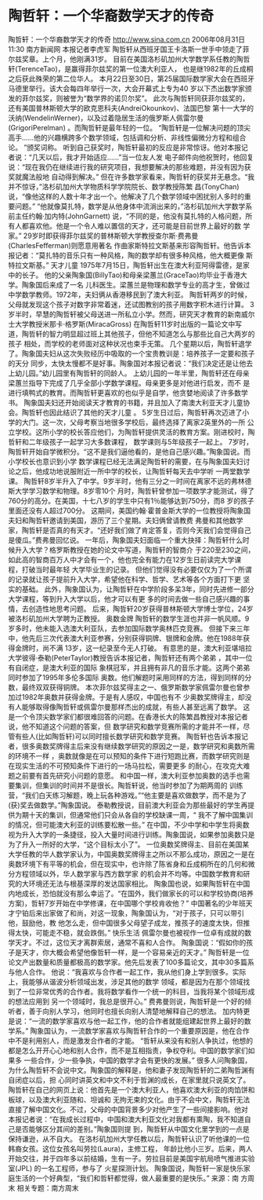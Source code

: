 # 陶哲轩：一个华裔数学天才的传奇

陶哲轩：一个华裔数学天才的传奇
http://www.sina.com.cn 2006年08月31日11:30 南方新闻网
本报记者李虎军
陶哲轩从西班牙国王卡洛斯一世手中领走了菲尔兹奖章。上个月，他刚满31岁。
目前在美国洛杉矶加州大学数学系任教的陶哲轩(TerenceTao)，是赢得菲尔兹奖的第一位澳大利亚人， 也是继1982年的丘成桐之后获此殊荣的第二位华人。
本月22日至30日，第25届国际数学家大会在西班牙马德里举行。该大会每四年举行一次，大会开幕式上专为40 岁以下杰出数学家颁发的菲尔兹奖，则被誉为“数学界的诺贝尔奖”。
此次与陶哲轩同获菲尔兹奖的，还有美国普林斯顿大学的欧克恩科夫(AndreiOkounkov)、法国巴黎 第十一大学的沃纳(WendelinWerner)，以及过着隐居生活的俄罗斯人佩雷尔曼(GrigoriPerelman) 。而陶哲轩是最年轻的一位。
“陶哲轩是一位解决问题的顶尖高手……他的兴趣横跨多个数学领域，包括调和分析、非线性偏微分方程和组合论。 ”颁奖词称。
听到自己获奖时，陶哲轩最初的反应是非常惊讶。他对本报记者说：“几天以后，我才开始适应……”当一位友人发 电子邮件向他祝贺时，他回复说：“现在我仍在继续进行我的研究项目，我想要解决的那些难题，并没有因为获奖就魔法般地 自动得到解决。”
但在许多数学家看来，陶哲轩的获奖并无悬念。“我并不惊讶，”洛杉矶加州大学物质科学学院院长、数学教授陈繁 昌(TonyChan)说，“像他这样的人数十年才出一个。他解决了几个数学领域中困扰别人多时的重要问题。”
“他就像莫扎特，数学是从他身体中流淌出来的，”洛杉矶加州大学数学系前主任约翰·加内特(JohnGarnett) 说，“不同的是，他没有莫扎特的人格问题，所有人都喜欢他。他是一个令人难以置信的天才，还可能是目前世界上最好的数 学家。”
29岁时即获得菲尔兹奖的普林斯顿大学教授查尔斯·费弗曼(CharlesFefferman)则愿意用著名 作曲家斯特拉文斯基来形容陶哲轩。他告诉本报记者：“莫扎特的音乐只有一种风格，陶的数学却有很多种风格，他大概更像 斯特拉文斯基。”
天才儿童
1975年7月15日，陶哲轩出生在澳大利亚阿得雷德，是家中的长子。
他的父亲陶象国(BillyTao)和母亲梁蕙兰(GraceTao)均毕业于香港大学。陶象国后来成了一名 儿科医生。梁蕙兰是物理和数学专业的高才生，曾做过中学数学教师。1972年，夫妇俩从香港移民到了澳大利亚。
陶哲轩两岁的时候，父母就发现这个孩子对数字非常着迷，还试图教别的孩子用数字积木进行计算。
3岁半时，早慧的陶哲轩被父母送进一所私立小学。然而，研究天才教育的新南威尔士大学教授米那卡·格罗斯(MiracaGross) 在陶哲轩11岁时出版的一篇论文中写道，陶哲轩的智力明显超过班上其他孩子，但他不知道怎么与那些比自己大两岁的孩子 相处，而学校的老师面对这种状况也束手无策。
几个星期以后，陶哲轩退学了。陶象国夫妇从这次失败经历中吸取的一个宝贵教训是：培养孩子一定要和孩子的天分 同步，太快太慢都不是好事。陶象国对本报记者说：“我们决定还是让他去上幼儿园。”幼儿园里有陶哲轩的同龄人。
上幼儿园的一年半里，陶哲轩还在母亲梁蕙兰指导下完成了几乎全部小学数学课程。母亲更多是对他进行启发，而不 是进行填鸭式的教育。而陶哲轩更喜欢的也似乎是自学，他贪婪地阅读了许多数学书。
陶象国夫妇还开始阅读天才教育的书籍，并且加入了南澳大利亚天才儿童协会。陶哲轩也因此结识了其他的天才儿童 。
5岁生日过后，陶哲轩再次迈进了小学的大门。这一次，父母考察当地很多学校后，最终选择了离家2英里外的一所 公立学校。这所小学的校长答应他们，为陶哲轩提供灵活的教育方案。刚进校时，陶哲轩和二年级孩子一起学习大多数课程， 数学课则与5年级孩子一起上。
7岁时，陶哲轩开始自学微积分。“这不是我们逼他看的，是他自己感兴趣。”陶象国说。而小学校长也意识到小学 数学课程已经无法满足陶哲轩的需要，在与陶象国夫妇讨论之后，他成功地说服附近一所中学的校长，让陶哲轩每天去中学听 一两堂数学课。
陶哲轩8岁半升入了中学。9岁半时，他有三分之一时间在离家不远的弗林德斯大学学习数学和物理。8岁零10个 月时，陶哲轩曾参加一项数学才能测试，得了760分的高分。在美国，十七八岁的学生中只有1％能够达到750分，而8 岁的孩子里面还没有人超过700分。
这期间，美国约翰·霍普金斯大学的一位教授将陶象国夫妇和陶哲轩邀请到美国，游历了三个星期。夫妇俩曾请教费 弗曼和其他数学家，陶哲轩是否真的有天才。“还好我们做了肯定答复，否则今天我们会觉得自己是傻瓜。”费弗曼回忆说。
一年后，陶象国夫妇面临一个重大抉择：陶哲轩什么时候升入大学？格罗斯教授在她的论文中写道，陶哲轩的智商介 于220至230之间，如此高的智商百万人中才会有一个，他也完全有能力在12岁生日前读完大学课程，打破当时最年轻 大学毕业生的记录。
但他们觉得没有必要仅仅为了一个所谓的记录就让孩子提前升入大学，希望他在科学、哲学、艺术等各个方面打下更 坚实的基础。
此外，陶象国认为，让陶哲轩在中学阶段多呆3年，同时先进修一部分大学课程，等到升入大学以后，他才可以有更 多的时间去做一些自己感兴趣的事情，去创造性地思考问题。
后来，陶哲轩20岁获得普林斯顿大学博士学位，24岁被洛杉矶加州大学聘为正教授。
奥数金牌
陶哲轩的数学生涯也并非一帆风顺。9岁多时，他未能入选澳大利亚队，去参加国际数学奥林匹克竞赛。
但接下来三年中，他先后三次代表澳大利亚参赛，分别获得铜牌、银牌和金牌。他在1988年获得金牌时，尚不满 13岁，这一纪录至今无人打破。
有意思的是，澳大利亚堪培拉大学彼得·泰勒(PeterTaylor)教授告诉本报记者，陶哲轩还有两个弟弟 ，其中一位有自闭症，是澳大利亚的国际
象棋冠军，并且拥有非凡的音乐才能。这两个弟弟同时参加了1995年多伦多国际 奥数。他们解题时采用同样的方法，得到同样的分数，最终双双获得铜牌。
本次菲尔兹奖得主之一、俄罗斯数学家佩雷尔曼也曾参加过1982年奥数并获得金牌。于是有人感叹，中国也有不 少奥数奖牌得主，却没有人能够取得像陶哲轩或佩雷尔曼那样杰出的成就，有些人甚至远离了数学。
这是一个令顶尖数学家们都很难回答的问题。在香港长大的陈繁昌教授对本报记者说，他不知道这个问题的答案，但 数学研究和数学竞赛所需的才能并不一样，尽管有些人(比如陶哲轩)可以同时擅长数学研究和数学竞赛。
陶哲轩也告诉本报记者，很多奥数奖牌得主后来没有继续数学研究的原因之一是，数学研究和奥数所需的环境不一样 ，奥数就像是在可以预知的条件下进行短跑比赛，而数学研究则是在现实生活的不可预知条件下进行的一场马拉松，需要更多 的耐心，在攻克大难题之前要有首先研究小问题的意愿。
和中国一样，澳大利亚参加奥数的选手也需要集训，但集训的时间并不是很长。陶哲轩说，他当时参加了为期两周的 训练营，“我们白天练习解题，晚上玩各种游戏。”“他主要是喜欢做数学，而不是为了(获)奖去做数学。”陶象国说。
泰勒教授说，目前澳大利亚会为那些最好的学生再提供为期十天的集训，但通常他们只会从各自的学校缺课一周，“ 我不了解中国集训的情况，但可能澳大利亚的训练要松散一些。”
在中国，不少中学和中学生将奥数视为升入大学的一条捷径，投入大量时间进行训练。陶象国说，如果参加奥数只是 为了升入一所好的大学，“这个目标太小了”。
一位奥数奖牌得主、目前在美国某大学任教的华人数学家认为，中国奥数奖牌得主之所以不那么成功，原因之一是在 奥数环境下有平等的机会，但在现实中，也许除了陈省身和丘成桐所在的几何和微分方程领域以外，华人数学家与西方数学家 的机会并不均等。中国数学教育和研究的大环境还无法与根基深厚的发达国家相比。
陶象国也说，如果陶哲轩在中国内地成长，恐怕就没有那么幸运了。“在国外，我们做家长的可以和学校协商(培养 方案)，哲轩7岁开始在中学修课，在中国哪个学校肯收他？”
中国著名的少年班天才宁铂后来出家做了和尚，对这一现象，陶象国认为，“对于孩子，只可以带引他，鼓励他，教 他怎么走，但中国很多父母望子成龙，推孩子的速度太快，但推得太快，可能走不稳，就会跌倒。”
快乐生活
佩雷尔曼也被视作一位卓有成就的数学天才。不过，这位天才离群索居，通常不喜和人合作。
陶象国说：“假如你的孩子是天才，你大概会希望他像哲轩一样，是一个容易亲近的天才。”
陶哲轩是一位论文产出数量和质量都极高的数学家。他先后发表了100多篇论文，其中30多篇系与他人合作。
他说：“我喜欢与合作者一起工作，我从他们身上学到很多。实际上，我能够从谐波分析领域出发，涉足其他的数学 领域，都是因为在那个领域找到了一位非常优秀的合作者。我将数学看作一个统一的科目，当我将某个领域形成的想法应用到 另一个领域时，我总是很开心。”
费弗曼则说，陶哲轩是一个好的倾听者，善于向别人学习，他同时也擅长向别人清楚地解释自己的想法。
加内特更是说：“一流的数学家喜欢与他一起工作，他的合作者就能组建起世界上最好的数学系。”
陶象国认为，一流数学家喜欢与陶哲轩合作的一个重要原因是，他在合作中不是利用别人，而是激发合作者的才能。 “哲轩从来没有和别人争执过，他想的都是怎么开开心心地和别人合作，而不是互相指责，争权夺利。中国的数学家们如果多 一些合作，少一些争执，中国的数学才会有更快的发展。”
很多人问陶象国，为什么陶哲轩不会说中文。陶象国的解释是，他和妻子发现陶哲轩的二弟陶哲渊有自闭症以后，担 心同时讲英文和中文不利于哲渊的成长，在家里就只说英文了。
陶哲轩在自己的网页上说：他首先是一个澳大利亚人，他喜欢澳大利亚的肉馅饼和板球，以及澳大利亚随和、坦诚和 无拘无束的文化。由于不会中文，陶哲轩无法直接了解中国文化。不过，父母的中国背景多少对他产生了一些间接影响。他对 本报记者说：“在我成长过程中，中国和澳大利亚文化对我都有熏陶，我不知道自己是否能够区分其间的差别。”陶象国则提 到，陶哲轩从中国文化里学到的一点是保持谦逊，从不自大。
在洛杉矶加州大学任教以后，陶哲轩认识了听他课的一位韩裔女孩。这位女孩名叫劳拉(Laura)，主修工程， 年龄比他小三岁。后来，两人开始交往，并于四年多以前结婚，生有一子。劳拉目前是美国宇航局喷气推进实验室(JPL) 的一名工程师，参与了
火星探测计划。
陶象国说，陶哲轩一家是快乐家庭生活的一个好典型，“我们和哲轩都觉得，做人最重要的是快乐。” 来源：南 方周末
相关专题：南方周末 

